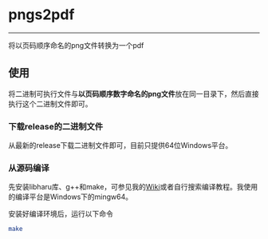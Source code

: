# pngs2pdf

***
将以页码顺序命名的png文件转换为一个pdf  
## 使用

将二进制可执行文件与**以页码顺序数字命名的png文件**放在同一目录下，然后直接执行这个二进制文件即可。  

### 下载release的二进制文件

从最新的release下载二进制文件即可，目前只提供64位Windows平台。  

### 从源码编译

先安装libharu库、g++和make，可参见我的[Wiki](https://lyy1119.github.io/%E7%BC%96%E7%A8%8B/C%2B%2B/libharu%E5%BA%93%E7%9A%84%E7%BC%96%E8%AF%91/)或者自行搜索编译教程。我使用的编译平台是Windows下的mingw64。  

安装好编译环境后，运行以下命令  
```bash
make
```
